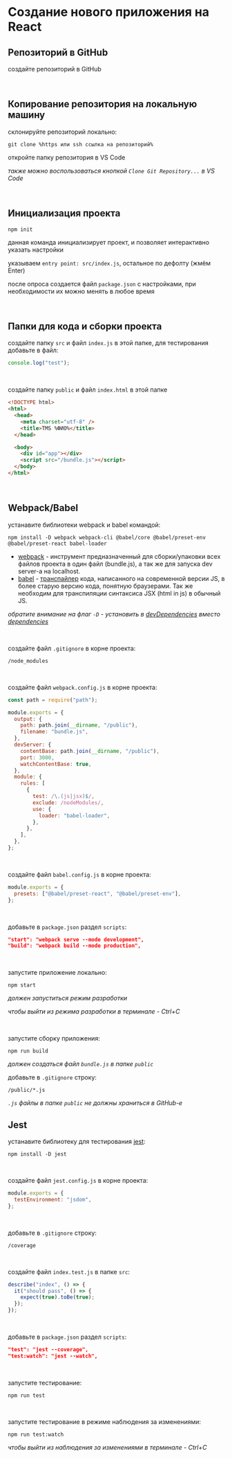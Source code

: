 # Создание нового приложения на React

## Репозиторий в GitHub

создайте репозиторий в GitHub

<br/>

## Копирование репозитория на локальную машину

cклонируйте репозиторий локально:

```
git clone %https или ssh ссылка на репозиторий%
```

откройте папку репозитория в VS Code

_также можно воспользоваться кнопкой `Clone Git Repository...` в VS Code_

<br/>

## Инициализация проекта

```
npm init
```

данная команда инициализирует проект, и позволяет интерактивно указать настройки

указываем `entry point: src/index.js`, остальное по дефолту (жмём Enter)

после опроса создается файл `package.json` с настройками, при необходимости их можно менять в любое время

<br/>

## Папки для кода и сборки проекта

создайте папку `src` и файл `index.js` в этой папке, для тестирования добавьте в файл:

```javascript
console.log("test");
```

<br/>

создайте папку `public` и файл `index.html` в этой папке

```html
<!DOCTYPE html>
<html>
  <head>
    <meta charset="utf-8" />
    <title>TMS %ФИО%</title>
  </head>

  <body>
    <div id="app"></div>
    <script src="/bundle.js"></script>
  </body>
</html>
```

<br/>

## Webpack/Babel

устанавите библиотеки webpack и babel командой:

```
npm install -D webpack webpack-cli @babel/core @babel/preset-env @babel/preset-react babel-loader
```

- [webpack](https://webpack.js.org) - инструмент предназначенный для сборки/упаковки всех файлов проекта в один файл (bundle.js), а так же для запуска dev server-а на localhost.
- [babel](https://babeljs.io) - [транспайлер](https://ru.wikipedia.org/wiki/%D0%A2%D1%80%D0%B0%D0%BD%D1%81%D0%BF%D0%B0%D0%B9%D0%BB%D0%B5%D1%80) кода, написанного на современной версии JS, в более старую версию кода, понятную браузерами. Так же необходим для транспиляции синтаксиса JSX (html in js) в обычный JS.

_обратите внимание на флаг `-D` - установить в [devDependencies](https://docs.npmjs.com/cli/v7/configuring-npm/package-json#devdependencies) вместо [dependencies](https://docs.npmjs.com/cli/v7/configuring-npm/package-json#dependencies)_

<br/>

создайте файл `.gitignore` в корне проекта:

```
/node_modules
```

<br/>

создайте файл `webpack.config.js` в корне проекта:

```javascript
const path = require("path");

module.exports = {
  output: {
    path: path.join(__dirname, "/public"),
    filename: "bundle.js",
  },
  devServer: {
    contentBase: path.join(__dirname, "/public"),
    port: 3000,
    watchContentBase: true,
  },
  module: {
    rules: [
      {
        test: /\.(js|jsx)$/,
        exclude: /nodeModules/,
        use: {
          loader: "babel-loader",
        },
      },
    ],
  },
};
```

<br/>

создайте файл `babel.config.js` в корне проекта:

```javascript
module.exports = {
  presets: ["@babel/preset-react", "@babel/preset-env"],
};
```

<br/>

добавьте в `package.json` раздел `scripts`:

```json
"start": "webpack serve --mode development",
"build": "webpack build --mode production",
```

<br/>

запустите приложение локально:

```
npm start
```

_должен запуститься режим разработки_

_чтобы выйти из режима разработки в терминале - Ctrl+C_

<br/>

запустите сборку приложения:

```
npm run build
```

_должен создаться файл `bundle.js` в папке `public`_

добавьте в `.gitignore` строку:

```
/public/*.js
```

_`.js` файлы в папке `public` не должны храниться в GitHub-е_

## Jest

устанавите библиотеку для тестирования [jest](https://jestjs.io):

```
npm install -D jest
```

<br/>

создайте файл `jest.config.js` в корне проекта:

```javascript
module.exports = {
  testEnvironment: "jsdom",
};
```

<br/>

добавьте в `.gitignore` строку:

```
/coverage
```

<br/>

создайте файл `index.test.js` в папке `src`:
```javascript
describe("index", () => {
  it("should pass", () => {
    expect(true).toBe(true);
  });
});
```

<br/>

добавьте в `package.json` раздел `scripts`:
```json
"test": "jest --coverage",
"test:watch": "jest --watch",
```

<br/>

запустите тестирование:

```
npm run test
```

<br/>

запустите тестирование в режиме наблюдения за изменениями:
```
npm run test:watch
```
_чтобы выйти из наблюдения за изменениями в терминале - Ctrl+C_
